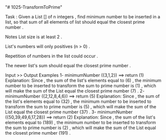 "# 1025-TransformToPrime" 

Task :
Given a List [] of n integers , find minimum number to be inserted in a list, so that sum of all elements of list should equal the closest prime number .

Notes
List size is at least 2 .

List's numbers will only positives (n > 0) .

Repetition of numbers in the list could occur .

The newer list's sum should equal the closest prime number .

Input >> Output Examples
1- minimumNumber ({3,1,2}) ==> return (1)
Explanation:
Since , the sum of the list's elements equal to (6) , the minimum number to be inserted to transform the sum to prime number is (1) , which will make the sum of the List equal the closest prime number (7) .
2-  minimumNumber ({2,12,8,4,6}) ==> return (5)
Explanation:
Since , the sum of the list's elements equal to (32) , the minimum number to be inserted to transform the sum to prime number is (5) , which will make the sum of the List equal the closest prime number (37) .
3- minimumNumber ({50,39,49,6,17,28}) ==> return (2)
Explanation:
Since , the sum of the list's elements equal to (189) , the minimum number to be inserted to transform the sum to prime number is (2) , which will make the sum of the List equal the closest prime number (191) .
